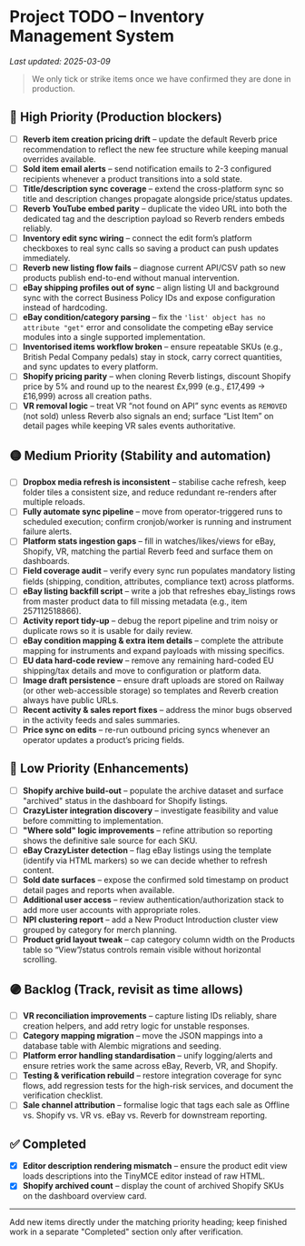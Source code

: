 # Project TODO – Inventory Management System
*Last updated: 2025-03-09*

> We only tick or strike items once we have confirmed they are done in production.

## 🔴 High Priority (Production blockers)
- [ ] **Reverb item creation pricing drift** – update the default Reverb price recommendation to reflect the new fee structure while keeping manual overrides available.
- [ ] **Sold item email alerts** – send notification emails to 2-3 configured recipients whenever a product transitions into a sold state.
- [ ] **Title/description sync coverage** – extend the cross-platform sync so title and description changes propagate alongside price/status updates.
- [ ] **Reverb YouTube embed parity** – duplicate the video URL into both the dedicated tag and the description payload so Reverb renders embeds reliably.
- [ ] **Inventory edit sync wiring** – connect the edit form’s platform checkboxes to real sync calls so saving a product can push updates immediately.
- [ ] **Reverb new listing flow fails** – diagnose current API/CSV path so new products publish end-to-end without manual intervention.
- [ ] **eBay shipping profiles out of sync** – align listing UI and background sync with the correct Business Policy IDs and expose configuration instead of hardcoding.
- [ ] **eBay condition/category parsing** – fix the `'list' object has no attribute "get"` error and consolidate the competing eBay service modules into a single supported implementation.
- [ ] **Inventorised items workflow broken** – ensure repeatable SKUs (e.g., British Pedal Company pedals) stay in stock, carry correct quantities, and sync updates to every platform.
- [ ] **Shopify pricing parity** – when cloning Reverb listings, discount Shopify price by 5% and round up to the nearest £x,999 (e.g., £17,499 → £16,999) across all creation paths.
- [ ] **VR removal logic** – treat VR “not found on API” sync events as `REMOVED` (not sold) unless Reverb also signals an end; surface “List Item” on detail pages while keeping VR sales events authoritative.

## 🟡 Medium Priority (Stability and automation)
- [ ] **Dropbox media refresh is inconsistent** – stabilise cache refresh, keep folder tiles a consistent size, and reduce redundant re-renders after multiple reloads.
- [ ] **Fully automate sync pipeline** – move from operator-triggered runs to scheduled execution; confirm cronjob/worker is running and instrument failure alerts.
- [ ] **Platform stats ingestion gaps** – fill in watches/likes/views for eBay, Shopify, VR, matching the partial Reverb feed and surface them on dashboards.
- [ ] **Field coverage audit** – verify every sync run populates mandatory listing fields (shipping, condition, attributes, compliance text) across platforms.
- [ ] **eBay listing backfill script** – write a job that refreshes ebay_listings rows from master product data to fill missing metadata (e.g., item 257112518866).
- [ ] **Activity report tidy-up** – debug the report pipeline and trim noisy or duplicate rows so it is usable for daily review.
- [ ] **eBay condition mapping & extra item details** – complete the attribute mapping for instruments and expand payloads with missing specifics.
- [ ] **EU data hard-code review** – remove any remaining hard-coded EU shipping/tax details and move to configuration or platform data.
- [ ] **Image draft persistence** – ensure draft uploads are stored on Railway (or other web-accessible storage) so templates and Reverb creation always have public URLs.
- [ ] **Recent activity & sales report fixes** – address the minor bugs observed in the activity feeds and sales summaries.
- [ ] **Price sync on edits** – re-run outbound pricing syncs whenever an operator updates a product’s pricing fields.

## 🔵 Low Priority (Enhancements)
- [ ] **Shopify archive build-out** – populate the archive dataset and surface "archived" status in the dashboard for Shopify listings.
- [ ] **CrazyLister integration discovery** – investigate feasibility and value before committing to implementation.
- [ ] **"Where sold" logic improvements** – refine attribution so reporting shows the definitive sale source for each SKU.
- [ ] **eBay CrazyLister detection** – flag eBay listings using the template (identify via HTML markers) so we can decide whether to refresh content.
- [ ] **Sold date surfaces** – expose the confirmed sold timestamp on product detail pages and reports when available.
- [ ] **Additional user access** – review authentication/authorization stack to add more user accounts with appropriate roles.
- [ ] **NPI clustering report** – add a New Product Introduction cluster view grouped by category for merch planning.
- [ ] **Product grid layout tweak** – cap category column width on the Products table so “View”/status controls remain visible without horizontal scrolling.

## 🟣 Backlog (Track, revisit as time allows)
- [ ] **VR reconciliation improvements** – capture listing IDs reliably, share creation helpers, and add retry logic for unstable responses.
- [ ] **Category mapping migration** – move the JSON mappings into a database table with Alembic migrations and seeding.
- [ ] **Platform error handling standardisation** – unify logging/alerts and ensure retries work the same across eBay, Reverb, VR, and Shopify.
- [ ] **Testing & verification rebuild** – restore integration coverage for sync flows, add regression tests for the high-risk services, and document the verification checklist.
- [ ] **Sale channel attribution** – formalise logic that tags each sale as Offline vs. Shopify vs. VR vs. eBay vs. Reverb for downstream reporting.

## ✅ Completed
- [x] **Editor description rendering mismatch** – ensure the product edit view loads descriptions into the TinyMCE editor instead of raw HTML.
- [x] **Shopify archived count** – display the count of archived Shopify SKUs on the dashboard overview card.

---

Add new items directly under the matching priority heading; keep finished work in a separate "Completed" section only after verification.
